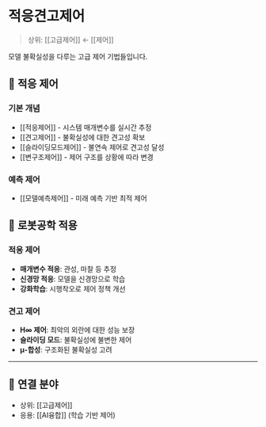 # 적응견고제어

> 상위: [[고급제어]] ← [[제어]]

모델 불확실성을 다루는 고급 제어 기법들입니다.

## 🎯 적응 제어

### 기본 개념
- [[적응제어]] - 시스템 매개변수를 실시간 추정
- [[견고제어]] - 불확실성에 대한 견고성 확보
- [[슬라이딩모드제어]] - 불연속 제어로 견고성 달성
- [[변구조제어]] - 제어 구조를 상황에 따라 변경

### 예측 제어
- [[모델예측제어]] - 미래 예측 기반 최적 제어

## 🔗 로봇공학 적용

### 적응 제어
- **매개변수 적응**: 관성, 마찰 등 추정
- **신경망 적응**: 모델을 신경망으로 학습
- **강화학습**: 시행착오로 제어 정책 개선

### 견고 제어
- **H∞ 제어**: 최악의 외란에 대한 성능 보장
- **슬라이딩 모드**: 불확실성에 불변한 제어
- **μ-합성**: 구조화된 불확실성 고려

---

## 🔗 연결 분야
- 상위: [[고급제어]]
- 응용: [[AI융합]] (학습 기반 제어)